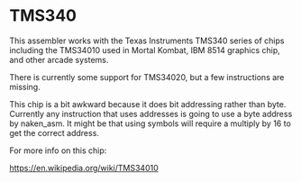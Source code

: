
TMS340
======

This assembler works with the Texas Instruments TMS340 series of
chips including the TMS34010 used in Mortal Kombat, IBM 8514 graphics
chip, and other arcade systems.

There is currently some support for TMS34020, but a few instructions
are missing.

This chip is a bit awkward because it does bit addressing rather
than byte.  Currently any instruction that uses addresses is going
to use a byte address by naken_asm.  It might be that using symbols
will require a multiply by 16 to get the correct address.

For more info on this chip:

https://en.wikipedia.org/wiki/TMS34010

